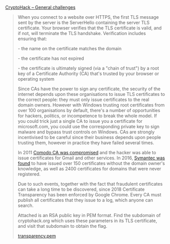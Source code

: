 [CryptoHack – General challenges](https://cryptohack.org/challenges/general/)

> When you connect to a website over HTTPS, the first TLS message sent by the server is the ServerHello containing the server TLS certificate. Your browser verifies that the TLS certificate is valid, and if not, will terminate the TLS handshake. Verification includes ensuring that:
>
> \- the name on the certificate matches the domain
>
> \- the certificate has not expired
>
> \- the certificate is ultimately signed (via a "chain of trust") by a root key of a Certificate Authority (CA) that's trusted by your browser or operating system
>
> Since CAs have the power to sign any certificate, the security of the internet depends upon these organisations to issue TLS certificates to the correct people: they must only issue certificates to the real domain owners. However with Windows trusting root certificates from over 100 organisations by default, there's a number of opportunities for hackers, politics, or incompetence to break the whole model. If you could trick just a single CA to issue you a certificate for microsoft.com, you could use the corresponding private key to sign malware and bypass trust controls on Windows. CAs are strongly incentivised to be careful since their business depends upon people trusting them, however in practice they have failed several times.
>
> In 2011 [Comodo CA was compromised](https://arstechnica.com/information-technology/2011/03/independent-iranian-hacker-claims-responsibility-for-comodo-hack/) and the hacker was able to issue certificates for Gmail and other services. In 2016, [Symantec was found](https://security.googleblog.com/2015/10/sustaining-digital-certificate-security.html) to have issued over 150 certificates without the domain owner's knowledge, as well as 2400 certificates for domains that were never registered.
>
> Due to such events, together with the fact that fraudulent certificates can take a long time to be discovered, since 2018 Certificate Transparency has been enforced by Google Chrome. Every CA must publish all certificates that they issue to a log, which anyone can search.
>
> Attached is an RSA public key in PEM format. Find the subdomain of cryptohack.org which uses these parameters in its TLS certificate, and visit that subdomain to obtain the flag.
>
> [transparency.pem](https://cryptohack.org/static/challenges/transparency_afff0345c6f99bf80eab5895458d8eab.pem)

